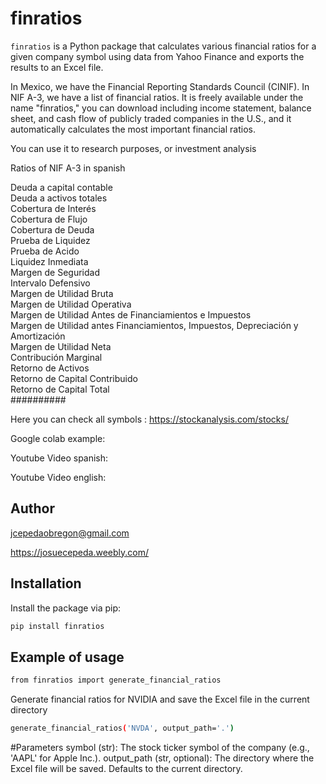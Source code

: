 # finratios

`finratios` is a Python package that calculates various financial ratios for a 
given company symbol using data from Yahoo Finance and exports the results to an Excel file.

In Mexico, we have the Financial Reporting Standards Council (CINIF). In NIF A-3, 
we have a list of financial ratios. 
It is freely available under the name "finratios," you can download including
income statement, balance sheet, and cash flow of publicly traded companies in the U.S., 
and it automatically calculates the most important financial ratios.

You can use it to research purposes, or investment analysis

Ratios of NIF A-3 in spanish

Deuda a capital contable \
Deuda a activos totales \
Cobertura de Interés \
Cobertura de Flujo \
Cobertura de Deuda \
Prueba de Liquidez \
Prueba de Acido \
Liquidez Inmediata \
Margen de Seguridad \
Intervalo Defensivo \
Margen de Utilidad Bruta \
Margen de Utilidad Operativa \
Margen de Utilidad Antes de Financiamientos e Impuestos \
Margen de Utilidad antes Financiamientos, Impuestos, Depreciación y Amortización \
Margen de Utilidad Neta \
Contribución Marginal \
Retorno de Activos \
Retorno de Capital Contribuido \
Retorno de Capital Total\
##########

Here you can check all symbols : https://stockanalysis.com/stocks/

Google colab example:

Youtube Video spanish:

Youtube Video english:

## Author

jcepedaobregon@gmail.com

https://josuecepeda.weebly.com/

## Installation

Install the package via pip:

```bash
pip install finratios

```

## Example of usage
```bash
from finratios import generate_financial_ratios
```
Generate financial ratios for NVIDIA and save the Excel file in the current directory
```bash
generate_financial_ratios('NVDA', output_path='.')
```
#Parameters
symbol (str): The stock ticker symbol of the company (e.g., 'AAPL' for Apple Inc.).
output_path (str, optional): The directory where the Excel file will be saved. Defaults to the current directory.
